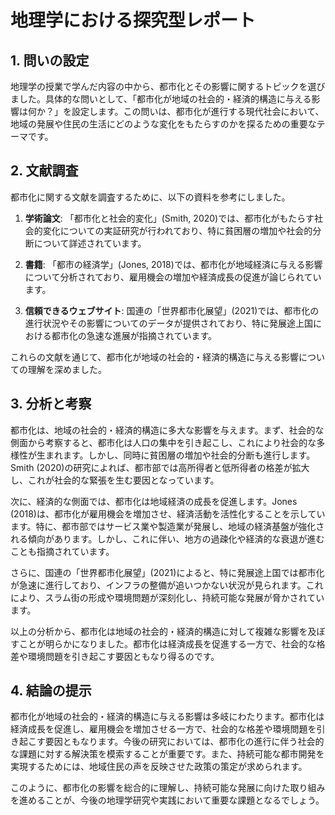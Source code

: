 # 地理学における探究型レポート

## 1. 問いの設定

地理学の授業で学んだ内容の中から、都市化とその影響に関するトピックを選びました。具体的な問いとして、「都市化が地域の社会的・経済的構造に与える影響は何か？」を設定します。この問いは、都市化が進行する現代社会において、地域の発展や住民の生活にどのような変化をもたらすのかを探るための重要なテーマです。

## 2. 文献調査

都市化に関する文献を調査するために、以下の資料を参考にしました。

1. **学術論文**: 「都市化と社会的変化」(Smith, 2020)では、都市化がもたらす社会的変化についての実証研究が行われており、特に貧困層の増加や社会的分断について詳述されています。
   
2. **書籍**: 「都市の経済学」(Jones, 2018)では、都市化が地域経済に与える影響について分析されており、雇用機会の増加や経済成長の促進が論じられています。

3. **信頼できるウェブサイト**: 国連の「世界都市化展望」(2021)では、都市化の進行状況やその影響についてのデータが提供されており、特に発展途上国における都市化の急速な進展が指摘されています。

これらの文献を通じて、都市化が地域の社会的・経済的構造に与える影響についての理解を深めました。

## 3. 分析と考察

都市化は、地域の社会的・経済的構造に多大な影響を与えます。まず、社会的な側面から考察すると、都市化は人口の集中を引き起こし、これにより社会的な多様性が生まれます。しかし、同時に貧困層の増加や社会的分断も進行します。Smith (2020)の研究によれば、都市部では高所得者と低所得者の格差が拡大し、これが社会的な緊張を生む要因となっています。

次に、経済的な側面では、都市化は地域経済の成長を促進します。Jones (2018)は、都市化が雇用機会を増加させ、経済活動を活性化することを示しています。特に、都市部ではサービス業や製造業が発展し、地域の経済基盤が強化される傾向があります。しかし、これに伴い、地方の過疎化や経済的な衰退が進むことも指摘されています。

さらに、国連の「世界都市化展望」(2021)によると、特に発展途上国では都市化が急速に進行しており、インフラの整備が追いつかない状況が見られます。これにより、スラム街の形成や環境問題が深刻化し、持続可能な発展が脅かされています。

以上の分析から、都市化は地域の社会的・経済的構造に対して複雑な影響を及ぼすことが明らかになりました。都市化は経済成長を促進する一方で、社会的な格差や環境問題を引き起こす要因ともなり得るのです。

## 4. 結論の提示

都市化が地域の社会的・経済的構造に与える影響は多岐にわたります。都市化は経済成長を促進し、雇用機会を増加させる一方で、社会的な格差や環境問題を引き起こす要因ともなります。今後の研究においては、都市化の進行に伴う社会的な課題に対する解決策を模索することが重要です。また、持続可能な都市開発を実現するためには、地域住民の声を反映させた政策の策定が求められます。

このように、都市化の影響を総合的に理解し、持続可能な発展に向けた取り組みを進めることが、今後の地理学研究や実践において重要な課題となるでしょう。